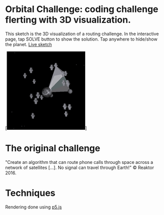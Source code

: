 # Orbital Challenge: coding challenge flerting with 3D visualization.
This sketch is the 3D visualization of a routing challenge. In the interactive page, tap SOLVE button to show the solution. Tap anywhere to hide/show the planet.
[Live sketch](sketch.md)

[[![Interactive Gallery](./images/orbital.gif)]](sketch.md)

# The original challenge
"Create an algorithm that can route phone calls through space across a network of satellites [...]. No signal can travel through Earth!" © Reaktor 2016.

# Techniques
Rendering done using [p5.js](https://p5js.org)